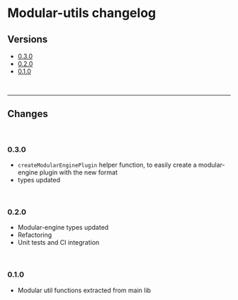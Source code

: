 # Modular-utils changelog

## Versions

- [0.3.0](#030)
- [0.2.0](#020)
- [0.1.0](#010)

<br>

---

## Changes

<br>

### 0.3.0

- `createModularEnginePlugin` helper function, to easily create a modular-engine plugin with the new format
- types updated

<br>

### 0.2.0

- Modular-engine types updated
- Refactoring
- Unit tests and CI integration

<br>

### 0.1.0

- Modular util functions extracted from main lib
